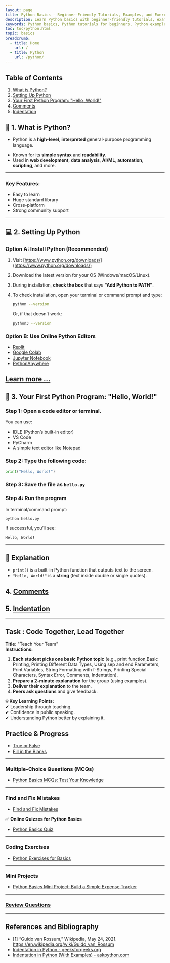 ```yaml
---
layout: page
title: Python Basics - Beginner-Friendly Tutorials, Examples, and Exercises  
description: Learn Python basics with beginner-friendly tutorials, examples, and exercises. Master Python programming concepts like print function, variables, comments, indentation and more. Perfect for students and professionals starting their Python journey.  
keywords: Python basics, Python tutorials for beginners, Python examples, Python exercises, Python print function, python comments Python variables, Python data types, Python programming for beginners, learn Python, Python coding exercises
toc: toc/python.html
topic: basics
breadcrumb:
  - title: Home
    url: /
  - title: Python
    url: /python/
---
```


## Table of Contents

1. [What is Python?](#-1-what-is-python)
2. [Setting Up Python](#-2-setting-up-python)
3. [Your First Python Program: "Hello, World!"](#-3-your-first-python-program-hello-world)
4. [Comments](comments.md)
5. [Indentation](indentation.md)

## 🔰 1. What is Python?

- Python is a **high-level**, **interpreted** general-purpose programming language.
* Known for its **simple syntax** and **readability**.
* Used in **web development**, **data analysis**, **AI/ML**, **automation**, **scripting**, and more.

---

### Key Features:

* Easy to learn
* Huge standard library
* Cross-platform
* Strong community support

---

## 💻 2. Setting Up Python

### Option A: Install Python (Recommended)

1. Visit [https://www.python.org/downloads/](https://www.python.org/downloads/)
2. Download the latest version for your OS (Windows/macOS/Linux).
3. During installation, **check the box** that says **"Add Python to PATH"**.
4. To check installation, open your terminal or command prompt and type:

   ```bash
   python --version
   ```

   Or, if that doesn't work:

   ```bash
   python3 --version
   ```

### Option B: Use Online Python Editors

* [Replit](https://replit.com/)
* [Google Colab](https://colab.research.google.com/)
* [Jupyter Notebook](https://jupyter.org/)
* [PythonAnywhere](https://www.pythonanywhere.com/)

[Learn more ...](../tools.md)
---

## 🧪 3. Your First Python Program: "Hello, World!"

### Step 1: Open a code editor or terminal.

You can use:

* IDLE (Python’s built-in editor)
* VS Code
* PyCharm
* A simple text editor like Notepad

### Step 2: Type the following code:

```python
print("Hello, World!")
```

### Step 3: Save the file as `hello.py`

### Step 4: Run the program

In terminal/command prompt:

```bash
python hello.py
```

If successful, you’ll see:

```
Hello, World!
```

---

## 📘 Explanation

* `print()` is a built-in Python function that outputs text to the screen.
* `"Hello, World!"` is a **string** (text inside double or single quotes).

## 4. [Comments](comments.md)
## 5. [Indentation](indentation.md)
   
---

## Task : Code Together, Lead Together  

**Title:** "Teach Your Team"  
**Instructions:**  
1. **Each student picks one basic Python topic** (e.g., print function,Basic Printing, Printing Different Data Types,  Using sep and end Parameters, Print Variables, String Formatting with f-Strings, Printing Special Characters, Syntax Error, Comments, Indentation).  
2. **Prepare a 2-minute explanation** for the group (using examples).  
3. **Deliver their explanation** to the team.  
4. **Peers ask questions** and give feedback.  

**💡 Key Learning Points:**  
✔ Leadership through teaching.  
✔ Confidence in public speaking.  
✔ Understanding Python better by explaining it.  

<script async src="https://pagead2.googlesyndication.com/pagead/js/adsbygoogle.js?client=ca-pub-1602443888929206"
     crossorigin="anonymous"></script>
<ins class="adsbygoogle"
     style="display:block; text-align:center;"
     data-ad-layout="in-article"
     data-ad-format="fluid"
     data-ad-client="ca-pub-1602443888929206"
     data-ad-slot="6296238623"></ins>
<script>
     (adsbygoogle = window.adsbygoogle || []).push({});
</script>


## Practice & Progress

- [True or False](basics/practice-and-progress/true-false-python-basics.md)
- [Fill in the Blanks](basics/practice-and-progress/fill-blanks-python-basics.md)

---

### Multiple-Choice Questions (MCQs)

- [Python Basics MCQs: Test Your Knowledge](basics/practice-and-progress/mcqs-python-basics.md)

---

### Find and Fix Mistakes

- [Find and Fix Mistakes](basics/practice-and-progress/find-fix-mistakes-computer-basics.md)

✅ **Online Quizzes for Python Basics**

- [Python Basics Quiz](../quizzes/python-basics-quiz.md)

---

### Coding Exercises

- [Python Exercises for Basics](basics/practice-and-progress/coding-exercises-python-basics.md)

---

### Mini Projects

- [Python Basics Mini Project: Build a Simple Expense Tracker](basics/practice-and-progress/mini-project-python-basics.md)

---

### [Review Questions](basics/practice-and-progress/review-questions-python-basics.md)

--- 

## References and Bibliography

- [1] “Guido van Rossum,” Wikipedia, May 24, 2021. https://en.wikipedia.org/wiki/Guido_van_Rossum
- [Indentation in Python - geeksforgeeks.org](https://www.geeksforgeeks.org/indentation-in-python/)
- [Indentation in Python (With Examples) - askpython.com](https://www.askpython.com/python/python-indentation)

